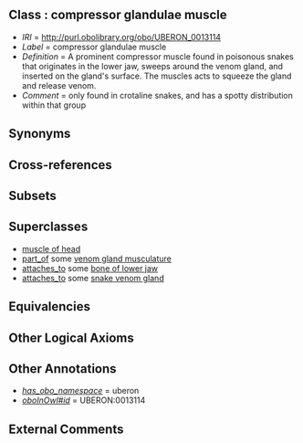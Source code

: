 
## Class : compressor glandulae muscle

 * *IRI* = http://purl.obolibrary.org/obo/UBERON_0013114
 * *Label* = compressor glandulae muscle
 * *Definition* = A prominent compressor muscle found in poisonous snakes that originates in the lower jaw, sweeps around the venom gland, and inserted on the gland's surface. The muscles acts to squeeze the gland and release venom.
 * *Comment* = only found in crotaline snakes, and has a spotty distribution within that group

## Synonyms


## Cross-references


## Subsets


## Superclasses

 * [muscle of head](../../UBERON/76/UBERON_0002376.md)
 * [part_of](../../BFO/50/BFO_0000050.md) some [venom gland musculature](../../UBERON/16/UBERON_0013116.md)
 * [attaches_to](../../RO/71/RO_0002371.md) some [bone of lower jaw](../../UBERON/68/UBERON_0004768.md)
 * [attaches_to](../../RO/71/RO_0002371.md) some [snake venom gland](../../UBERON/76/UBERON_0008976.md)

## Equivalencies


## Other Logical Axioms


## Other Annotations

 * *[has_obo_namespace](../../ce/oboInOwl#hasOBONamespace.md)* = uberon
 * *[oboInOwl#id](../../id/oboInOwl#id.md)* = UBERON:0013114

## External Comments

